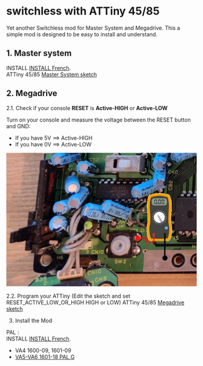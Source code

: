 # switchless with ATTiny 45/85
Yet another Switchless mod for Master System and Megadrive.
This a simple mod is designed to be easy to install and understand.


## 1. Master system
INSTALL [INSTALL French](MasterSystem/INSTALL_MS2_fr.md).  
ATTiny 45/85 [Master System sketch](MasterSystem/switchless/switchless.ino)


## 2. Megadrive

2.1. Check if your console **RESET** is **Active-HIGH** or **Active-LOW**

Turn on your console and measure the voltage between the RESET button and GND:
- If you have 5V ==> Active-HIGH
- If you have 0V ==> Active-LOW

![Reset](Megadrive/Reset.png)

2.2. Program your ATTiny (Edit the sketch and set RESET_ACTIVE_LOW_OR_HIGH HIGH or LOW)
ATTiny 45/85 [Megadrive sketch](Megadrive/switchless/switchless.ino)

3. Install the Mod

PAL :  
INSTALL [INSTALL French](Megadrive/INSTALL_MD1.md).  
- VA4 1600-09, 1601-09  
- [VA5-VA6 1601-18 PAL G](switchless/Megadrive/1601-18)
